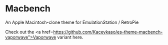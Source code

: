 # Macbench
An Apple Macintosh-clone theme for EmulationStation / RetroPie

Check out the <a href=https://github.com/Kaceykaso/es-theme-macbench-vaporwave">Vaporwave variant here</a>.
